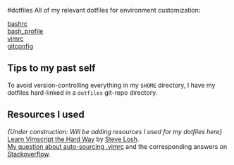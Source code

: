 #dotfiles
All of my relevant dotfiles for environment customization:

[bashrc](https://github.com/pcattori/dotfiles/blob/master/bashrc)  
[bash\_profile](https://github.com/pcattori/dotfiles/blob/master/bash_profile)  
[vimrc](https://github.com/pcattori/dotfiles/blob/master/vimrc)  
[gitconfig](https://github.com/pcattori/dotfiles/blob/master/gitconfig)  

## Tips to my past self
To avoid version-controlling everything in my `$HOME` directory, I have my dotfiles hard-linked in a `dotfiles` git-repo directory.

## Resources I used
[//]: # (TODO:pcattori: list resources used to make these dotfiles here)
*{Under construction: Will be adding resources I used for my dotfiles here}*  
[Learn Vimscript the Hard Way](http://learnvimscriptthehardway.stevelosh.com/) by [Steve Losh](http://stevelosh.com/).  
[My question about auto-sourcing .vimrc](http://stackoverflow.com/questions/25374487/how-to-retrigger-filetype-event-for-autocmd-when-vimrc-is-sourced/25377601?noredirect=1#comment39577638_25377601) and the corresponding answers on [Stackoverflow](http://stackoverflow.com/).  
